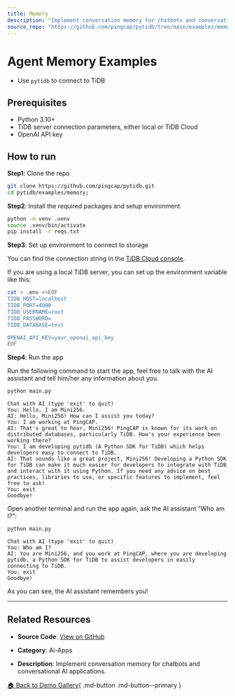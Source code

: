 ```yaml
---
title: Memory
description: "Implement conversation memory for chatbots and conversational AI applications."
source_repo: "https://github.com/pingcap/pytidb/tree/main/examples/memory"
---
```


# Agent Memory Examples

* Use `pytidb` to connect to TiDB

## Prerequisites

* Python 3.10+
* TiDB server connection parameters, either local or TiDB Cloud
* OpenAI API key


## How to run

**Step1**: Clone the repo

```bash
git clone https://github.com/pingcap/pytidb.git
cd pytidb/examples/memory;
```

**Step2**: Install the required packages and setup environment

```bash
python -m venv .venv
source .venv/bin/activate
pip install -r reqs.txt
```

**Step3**: Set up environment to connect to storage

You can find the connection string in the [TiDB Cloud console](https://tidbcloud.com/).

If you are using a local TiDB server, you can set up the environment variable like this:

```bash
cat > .env <<EOF
TIDB_HOST=localhost
TIDB_PORT=4000
TIDB_USERNAME=root
TIDB_PASSWORD=
TIDB_DATABASE=test

OPENAI_API_KEY=your_openai_api_key
EOF
```

**Step4**: Run the app

Run the following command to start the app, feel free to talk with the AI assistant and tell him/her any information about you.

```bash
python main.py
```

```plain
Chat with AI (type 'exit' to quit)
You: Hello, I am Mini256.
AI: Hello, Mini256! How can I assist you today?
You: I am working at PingCAP.
AI: That's great to hear, Mini256! PingCAP is known for its work on distributed databases, particularly TiDB. How's your experience been working there?
You: I am developing pytidb (A Python SDK for TiDB) which helps developers easy to connect to TiDB.
AI: That sounds like a great project, Mini256! Developing a Python SDK for TiDB can make it much easier for developers to integrate with TiDB and interact with it using Python. If you need any advice on best practices, libraries to use, or specific features to implement, feel free to ask!
You: exit
Goodbye!
```

Open another terminal and run the app again, ask the AI assistant "Who am I?":

```bash
python main.py
```

```plain
Chat with AI (type 'exit' to quit)
You: Who am I?
AI: You are Mini256, and you work at PingCAP, where you are developing pytidb, a Python SDK for TiDB to assist developers in easily connecting to TiDB.
You: exit
Goodbye!
```

As you can see, the AI assistant remembers you!


---

## Related Resources

- **Source Code**: [View on GitHub](https://github.com/pingcap/pytidb/tree/main/examples/memory)
- **Category**: Ai-Apps

- **Description**: Implement conversation memory for chatbots and conversational AI applications.


[🏠 Back to Demo Gallery](../index.md){ .md-button .md-button--primary } 